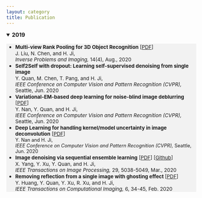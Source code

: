 ```yaml
---
layout: category
title: Publication
---
```


<details open="">
<summary><span style="font-size: 105%;"><strong>2019</strong></span></summary>
<ul style="background-color: #f2f2f2;">
<li><span style="font-size: 95%;"><strong>Multi-view Rank Pooling for 3D Object Recognition</strong> [<a href="https://github.com/Dofboom/Dofboom.github.io/blob/master/papers/Multi-view%20Rank%20Pooling%20for%203D%20Object%20Recognition.pdf"  download>PDF</a>]</span><br />
<span style="font-size: 95%;"> J. Liu, N. Chen, and H. Ji,<br />
 <em>Inverse Problems and Imaging,</em> 14(4),  Aug., 2020</span></li>
<li><span style="font-size: 95%;"><strong>Self2Self with dropout: Learning self-supervised denoising from single image</strong> <!-- [<a href="https://blog.nus.edu.sg/matjh/files/2020/03/CVPR2020_Denoising.pdf">PDF</a>]--></span><br />
<span style="font-size: 95%;"> Y. Quan, M. Chen, T. Pang, and H. Ji,<br />
<em> IEEE Conference on Computer Vision and Pattern Recognition (CVPR),</em> Seattle, Jun. 2020</span></li>
<li><span style="font-size: 95%;"><strong>Variational-EM-based deep learning for noise-blind image deblurring</strong> [<a href="https://blog.nus.edu.sg/matjh/files/2020/05/CVPR2020-VEMNet-Deblur.pdf">PDF</a>] </span><br />
<span style="font-size: 95%;"> Y. Nan, Y. Quan, and H. Ji,<br />
<em> IEEE Conference on Computer Vision and Pattern Recognition (CVPR),</em> Seattle, Jun. 2020</span></li>
<li><span style="font-size: 95%;"><strong>Deep Learning for handling kernel/model uncertainty in image deconvolution</strong> [<a href="https://blog.nus.edu.sg/matjh/files/2020/03/CVPR2020_deblur_error.pdf">PDF</a>]<br />
<span style="font-size: 95%;"> Y. Nan and H. Ji,<br />
<em> IEEE Conference on Computer Vision and Pattern Recognition (CVPR),</em> Seattle, Jun. 2020</span></span></li>
<li><span style="font-size: 95%;"><strong>Image denoising via sequential ensemble learning</strong> [<a href="https://blog.nus.edu.sg/matjh/files/2020/03/TIP2020_ensemble.pdf">PDF</a>] [<a href="https://github.com/cs-rukawa/NLED_Code">Github</a>]</span><br />
<span style="font-size: 95%;"> X. Yang, Y. Xu, Y. Quan, and H. Ji,<br />
<em> IEEE Transactions on Image Processing,</em>  29,  5038-5049, Mar., 2020</span></li>
<li><span style="font-size: 95%;"><strong>Removing reflection from a single image with ghosting effect </strong> [<a href="https://blog.nus.edu.sg/matjh/files/2019/02/TCI_2019_reflection-1vlfd37.pdf">PDF</a>]</span><br />
<span style="font-size: 95%;"> Y. Huang, Y. Quan, Y. Xu, R. Xu, and H. Ji,<br />
<em>IEEE Transactions on Computational Imaging,</em> 6, 34-45, Feb. 2020</span></li>
</ul>
</details>
